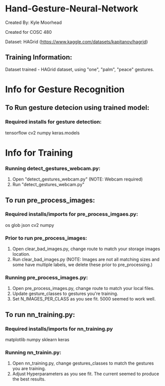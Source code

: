 ﻿# Hand-Gesture-Neural-Network
Created By: Kyle Moorhead

Created for COSC 480

Dataset: HAGrid (https://www.kaggle.com/datasets/kapitanov/hagrid)

## Training Information:
Dataset trained - HAGrid dataset, using "one", "palm", "peace" gestures.

# Info for Gesture Recognition

## To Run gesture detecion using trained model:
### Required installs for gesture detection:
tensorflow
cv2
numpy
keras.models

# Info for Training  

### Running detect_gestures_webcam.py:
1. Open "detect_gestures_webcam.py" (NOTE: Webcam required)
2. Run "detect_gestures_webcam.py"


## To run pre_process_images:
### Required installs/imports for pre_process_imgaes.py:
os
glob
json
cv2
numpy

### Prior to run pre_process_images:
1. Open clear_bad_images.py, change route to match your storage images location.
2. Run clear_bad_images.py (NOTE: Images are not all matching sizes and some have multiple labels, we delete these prior to pre_processing.)

### Running pre_process_images.py:
1. Open pre_process_images.py, change route to match your local files.
2. Update gesture_classes to gestures you're training.
3. Set N_IMAGES_PER_CLASS as you see fit. 5000 seemed to work well.

## To run nn_training.py:
### Required installs/imports for nn_training.py
matplotlib
numpy
sklearn
keras

### Running nn_trainin.py:
1. Open nn_training.py, change gestures_classes to match the gestures you are training.
2. Adjust Hyperparameters as you see fit. The current seemed to produce the best results. 

